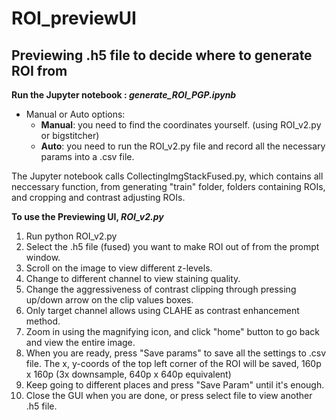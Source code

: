 # ROI_previewUI
## Previewing .h5 file to decide where to generate ROI from

**Run the Jupyter notebook :  *generate_ROI_PGP.ipynb***
- Manual or Auto options:
	- **Manual**:  you need to find the coordinates yourself. (using ROI_v2.py or bigstitcher)
	- **Auto**: you need to run the ROI_v2.py file and record all the necessary params into a .csv file.

The Jupyter notebook calls CollectingImgStackFused.py, which contains all neccessary function, from generating "train" folder, folders containing ROIs, and cropping and contrast adjusting ROIs. 

**To use the Previewing UI, *ROI_v2.py*** 
1. Run python ROI_v2.py 
2. Select the .h5 file (fused) you want to make ROI out of from the prompt window.
3. Scroll on the image to view different z-levels.
4. Change to different channel to view staining quality.
5. Change the aggressiveness of contrast clipping through pressing up/down arrow on the clip values boxes.
6. Only target channel allows using CLAHE as contrast enhancement method.
7. Zoom in using the magnifying icon, and click "home" button to go back and view the entire image.
8. When you are ready, press "Save params" to save all the settings to .csv file. The x, y-coords of the top left corner of the ROI will be saved, 160p x 160p (3x downsample, 640p x 640p equivalent)
9. Keep going to different places and press "Save Param" until it's enough.
10. Close the GUI when you are done, or press select file to view another .h5 file.


